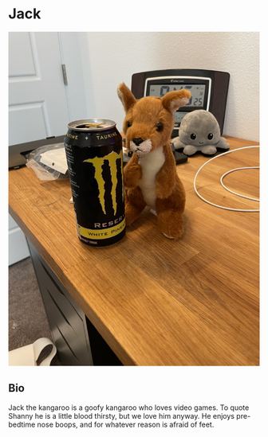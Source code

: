 # Jack

![image_1](pictures/jack.jpg)
<div style="page-break-after: always;"></div>

## Bio
Jack the kangaroo is a goofy kangaroo who loves video games.
To quote Shanny he is a little blood thirsty, but we love him anyway. 
He enjoys pre-bedtime nose boops, and for whatever reason is afraid of feet.
<div style="page-break-after: always;"></div>
